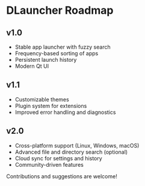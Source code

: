 # DLauncher Roadmap

## v1.0
- Stable app launcher with fuzzy search
- Frequency-based sorting of apps
- Persistent launch history
- Modern Qt UI

## v1.1
- Customizable themes
- Plugin system for extensions
- Improved error handling and diagnostics

## v2.0
- Cross-platform support (Linux, Windows, macOS)
- Advanced file and directory search (optional)
- Cloud sync for settings and history
- Community-driven features


Contributions and suggestions are welcome!
